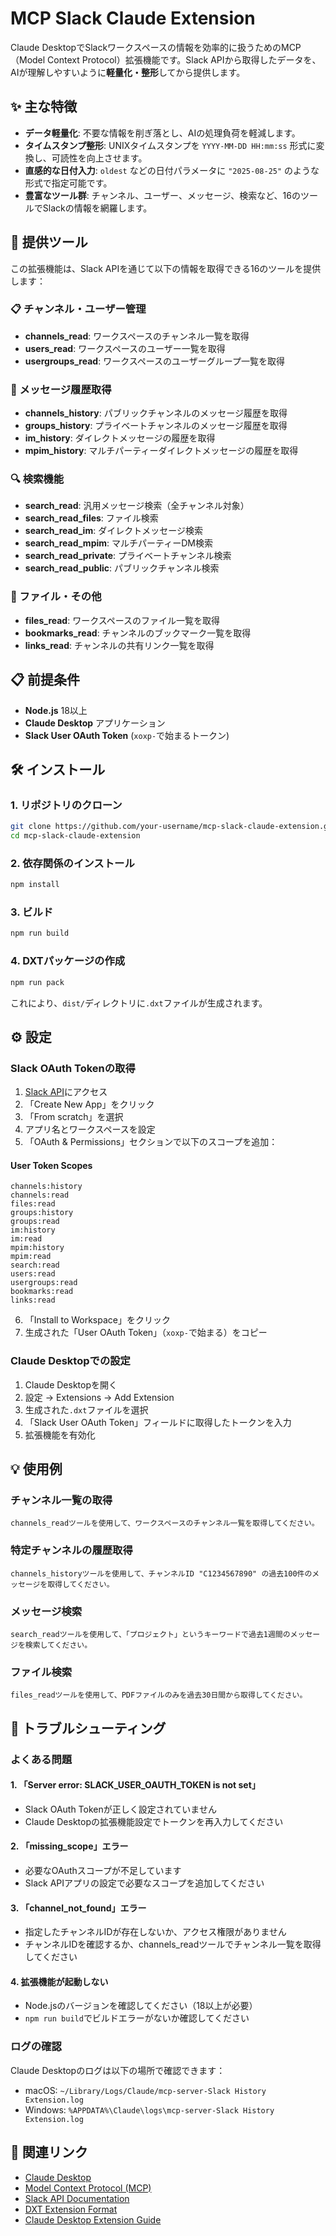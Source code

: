 # MCP Slack Claude Extension

Claude DesktopでSlackワークスペースの情報を効率的に扱うためのMCP（Model Context Protocol）拡張機能です。Slack APIから取得したデータを、AIが理解しやすいように**軽量化・整形**してから提供します。

## ✨ 主な特徴

- **データ軽量化**: 不要な情報を削ぎ落とし、AIの処理負荷を軽減します。
- **タイムスタンプ整形**: UNIXタイムスタンプを `YYYY-MM-DD HH:mm:ss` 形式に変換し、可読性を向上させます。
- **直感的な日付入力**: `oldest` などの日付パラメータに `"2025-08-25"` のような形式で指定可能です。
- **豊富なツール群**: チャンネル、ユーザー、メッセージ、検索など、16のツールでSlackの情報を網羅します。

## 🚀 提供ツール

この拡張機能は、Slack APIを通じて以下の情報を取得できる16のツールを提供します：

### 📋 チャンネル・ユーザー管理
- **channels_read**: ワークスペースのチャンネル一覧を取得
- **users_read**: ワークスペースのユーザー一覧を取得
- **usergroups_read**: ワークスペースのユーザーグループ一覧を取得

### 💬 メッセージ履歴取得
- **channels_history**: パブリックチャンネルのメッセージ履歴を取得
- **groups_history**: プライベートチャンネルのメッセージ履歴を取得
- **im_history**: ダイレクトメッセージの履歴を取得
- **mpim_history**: マルチパーティーダイレクトメッセージの履歴を取得

### 🔍 検索機能
- **search_read**: 汎用メッセージ検索（全チャンネル対象）
- **search_read_files**: ファイル検索
- **search_read_im**: ダイレクトメッセージ検索
- **search_read_mpim**: マルチパーティーDM検索
- **search_read_private**: プライベートチャンネル検索
- **search_read_public**: パブリックチャンネル検索

### 📁 ファイル・その他
- **files_read**: ワークスペースのファイル一覧を取得
- **bookmarks_read**: チャンネルのブックマーク一覧を取得
- **links_read**: チャンネルの共有リンク一覧を取得

## 📋 前提条件

- **Node.js** 18以上
- **Claude Desktop** アプリケーション
- **Slack User OAuth Token** (`xoxp-`で始まるトークン)

## 🛠️ インストール

### 1. リポジトリのクローン

```bash
git clone https://github.com/your-username/mcp-slack-claude-extension.git
cd mcp-slack-claude-extension
```

### 2. 依存関係のインストール

```bash
npm install
```

### 3. ビルド

```bash
npm run build
```

### 4. DXTパッケージの作成

```bash
npm run pack
```

これにより、`dist/`ディレクトリに`.dxt`ファイルが生成されます。

## ⚙️ 設定

### Slack OAuth Tokenの取得

1. [Slack API](https://api.slack.com/apps)にアクセス
2. 「Create New App」をクリック
3. 「From scratch」を選択
4. アプリ名とワークスペースを設定
5. 「OAuth & Permissions」セクションで以下のスコープを追加：

#### User Token Scopes
```
channels:history
channels:read
files:read
groups:history
groups:read
im:history
im:read
mpim:history
mpim:read
search:read
users:read
usergroups:read
bookmarks:read
links:read
```

6. 「Install to Workspace」をクリック
7. 生成された「User OAuth Token」（`xoxp-`で始まる）をコピー

### Claude Desktopでの設定

1. Claude Desktopを開く
2. 設定 → Extensions → Add Extension
3. 生成された`.dxt`ファイルを選択
4. 「Slack User OAuth Token」フィールドに取得したトークンを入力
5. 拡張機能を有効化

## 💡 使用例

### チャンネル一覧の取得
```
channels_readツールを使用して、ワークスペースのチャンネル一覧を取得してください。
```

### 特定チャンネルの履歴取得
```
channels_historyツールを使用して、チャンネルID "C1234567890" の過去100件のメッセージを取得してください。
```

### メッセージ検索
```
search_readツールを使用して、「プロジェクト」というキーワードで過去1週間のメッセージを検索してください。
```

### ファイル検索
```
files_readツールを使用して、PDFファイルのみを過去30日間から取得してください。
```

## 🔧 トラブルシューティング

### よくある問題

#### 1. 「Server error: SLACK_USER_OAUTH_TOKEN is not set」
- Slack OAuth Tokenが正しく設定されていません
- Claude Desktopの拡張機能設定でトークンを再入力してください

#### 2. 「missing_scope」エラー
- 必要なOAuthスコープが不足しています
- Slack APIアプリの設定で必要なスコープを追加してください

#### 3. 「channel_not_found」エラー
- 指定したチャンネルIDが存在しないか、アクセス権限がありません
- チャンネルIDを確認するか、channels_readツールでチャンネル一覧を取得してください

#### 4. 拡張機能が起動しない
- Node.jsのバージョンを確認してください（18以上が必要）
- `npm run build`でビルドエラーがないか確認してください

### ログの確認

Claude Desktopのログは以下の場所で確認できます：
- macOS: `~/Library/Logs/Claude/mcp-server-Slack History Extension.log`
- Windows: `%APPDATA%\Claude\logs\mcp-server-Slack History Extension.log`

## 🔗 関連リンク

- [Claude Desktop](https://claude.ai)
- [Model Context Protocol (MCP)](https://modelcontextprotocol.io/)
- [Slack API Documentation](https://api.slack.com/)
- [DXT Extension Format](https://github.com/anthropics/dxt)
- [Claude Desktop Extension Guide](https://www.anthropic.com/help/getting-started-with-local-mcp-servers-on-claude-desktop)
